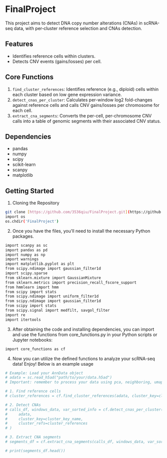 # FinalProject
This project aims to detect DNA copy number alterations (CNAs) in scRNA-seq data, with per‑cluster reference selection and CNAs detection.
## Features
-   Identifies reference cells within clusters.
-   Detects CNV events (gains/losses) per cell.
## Core Functions
1.  `find_cluster_references`: Identifies reference (e.g., diploid) cells within each cluster based on low gene expression variance.
2.  `detect_cnas_per_cluster`: Calculates per-window log2 fold-changes against reference cells and calls CNV gains/losses per chromosome for each cell.
3.  `extract_cna_segments`: Converts the per-cell, per-chromosome CNV calls into a table of genomic segments with their associated CNV status.
## Dependencies
-   pandas
-   numpy
-   scipy
-   scikit-learn
-   scanpy
-   matplotlib
## Getting Started

1. Cloning the Repository

```bash
git clone [https://github.com/3536qiu/FinalProject.git](https://github.com/3536qiu/FinalProject.git)
import os
os.chdir('FinalProject')
```
2. Once you have the files, you'll need to install the necessary Python packages.
```bash
import scanpy as sc
import pandas as pd
import numpy as np
import warnings
import matplotlib.pyplot as plt
from scipy.ndimage import gaussian_filter1d
import scipy.sparse
from sklearn.mixture import GaussianMixture
from sklearn.metrics import precision_recall_fscore_support
from hmmlearn import hmm
from scipy import stats
from scipy.ndimage import uniform_filter1d
from scipy.ndimage import gaussian_filter1d
from scipy import stats
from scipy.signal import medfilt, savgol_filter
import re
import itertools
```
3. After obtaining the code and installing dependencies, you can import and use the functions from core_functions.py in your Python scripts or Jupyter notebooks:
```bash
import core_functions as cf
```
4. Now you can utilize the defined functions to analyze your scRNA-seq data! Enjoy! Below is an example usage
```bash
# Example: Load your AnnData object
# adata = sc.read_h5ad("path/to/your/data.h5ad")
# Important: remember to process your data using pca, neighboring, umap and leiden

# 1. Find reference cells
# cluster_references = cf.find_cluster_references(adata, cluster_key=cluster_key_name)

# 2. Detect CNAs
# calls_df, windows_data, var_sorted_info = cf.detect_cnas_per_cluster(
#     adata,
#     cluster_key=cluster_key_name,
#     cluster_refs=cluster_references
# )

# 3. Extract CNA segments
# segments_df = cf.extract_cna_segments(calls_df, windows_data, var_sorted_info)

# print(segments_df.head())
```

